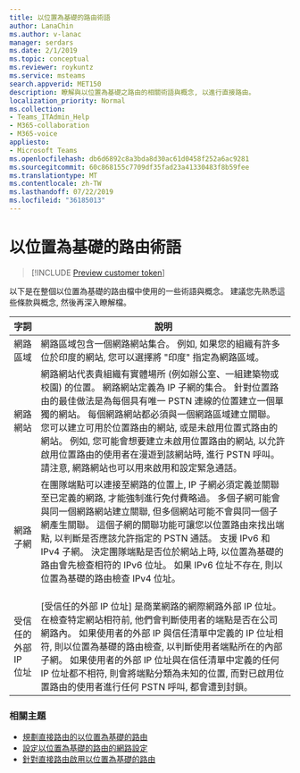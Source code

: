 ```yaml
---
title: 以位置為基礎的路由術語
author: LanaChin
ms.author: v-lanac
manager: serdars
ms.date: 2/1/2019
ms.topic: conceptual
ms.reviewer: roykuntz
ms.service: msteams
search.appverid: MET150
description: 瞭解與以位置為基礎之路由的相關術語與概念, 以進行直接路由。
localization_priority: Normal
ms.collection:
- Teams_ITAdmin_Help
- M365-collaboration
- M365-voice
appliesto:
- Microsoft Teams
ms.openlocfilehash: db6d6892c8a3bda8d30ac61d0458f252a6ac9281
ms.sourcegitcommit: 60c868155c7709df35fad23a41330483f8b59fee
ms.translationtype: MT
ms.contentlocale: zh-TW
ms.lasthandoff: 07/22/2019
ms.locfileid: "36185013"
---
```

# <a name="location-based-routing-terminology"></a>以位置為基礎的路由術語

> [!INCLUDE [Preview customer token](includes/preview-feature.md)] 

以下是在整個以位置為基礎的路由檔中使用的一些術語與概念。 建議您先熟悉這些條款與概念, 然後再深入瞭解檔。

|字詞  |說明  |
|---------|---------|
|網路區域     | 網路區域包含一個網路網站集合。 例如, 如果您的組織有許多位於印度的網站, 您可以選擇將 "印度" 指定為網路區域。        |
|網路網站    | 網路網站代表貴組織有實體場所 (例如辦公室、一組建築物或校園) 的位置。 網路網站定義為 IP 子網的集合。 針對位置路由的最佳做法是為每個具有唯一 PSTN 連線的位置建立一個單獨的網站。  每個網路網站都必須與一個網路區域建立關聯。 您可以建立可用於位置路由的網站, 或是未啟用位置式路由的網站。 例如, 您可能會想要建立未啟用位置路由的網站, 以允許啟用位置路由的使用者在漫遊到該網站時, 進行 PSTN 呼叫。 請注意, 網路網站也可以用來啟用和設定緊急通話。        |
|網路子網     |在團隊端點可以連接至網路的位置上, IP 子網必須定義並關聯至已定義的網路, 才能強制進行免付費略過。 多個子網可能會與同一個網路網站建立關聯, 但多個網站可能不會與同一個子網產生關聯。 這個子網的關聯功能可讓您以位置路由來找出端點, 以判斷是否應該允許指定的 PSTN 通話。 支援 IPv6 和 IPv4 子網。 決定團隊端點是否位於網站上時, 以位置為基礎的路由會先檢查相符的 IPv6 位址。 如果 IPv6 位址不存在, 則以位置為基礎的路由檢查 IPv4 位址。 <br><br>
|受信任的外部 IP 位址    |[受信任的外部 IP 位址] 是商業網路的網際網路外部 IP 位址。 在檢查特定網站相符前, 他們會判斷使用者的端點是否在公司網路內。 如果使用者的外部 IP 與信任清單中定義的 IP 位址相符, 則以位置為基礎的路由檢查, 以判斷使用者端點所在的內部子網。 如果使用者的外部 IP 位址與在信任清單中定義的任何 IP 位址都不相符, 則會將端點分類為未知的位置, 而對已啟用位置路由的使用者進行任何 PSTN 呼叫, 都會遭到封鎖。          |

### <a name="related-topics"></a>相關主題
- [規劃直接路由的以位置為基礎的路由](location-based-routing-plan.md)
- [設定以位置為基礎的路由的網路設定](location-based-routing-configure-network-settings.md)
- [針對直接路由啟用以位置為基礎的路由](location-based-routing-enable.md)
